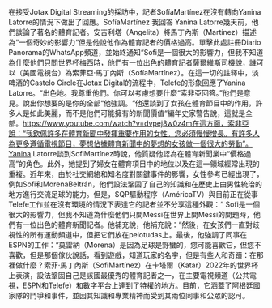 在接受Jotax Digital Streaming的採訪中，記者SofíaMartínez在沒有轉向Yanina Latorre的情況下做出了回應。SofíaMartínez 我回答 Yanina Latorre幾天前，他們談論了著名的體育記者。安吉利塔（Angelita）將馬丁內斯（Martínez）描述為“一個奇妙的影響力“但是他說他作為體育記者的價格過高。單擊此處註冊Diario Panorama的WhatsApp頻道，並始終通知“Sofi是一個很大的影響力，但我不知道為什麼他們只問世界杯梅西時，他們有一位出色的體育記者薩爾維斯司機說，誰可以（美國電視台）為索菲亞·馬丁內斯（SofíaMartínez）。在這一切的註釋中，淡啤酒的Castelo Circle在Jotax Digital的流程中，Telefe的形象回應了Yanina Latorre。“出色地。我尊重他們。你可以考慮想要什麼“索非亞回答。”他們是意見。說出你想要的是你的全部“他強調。“他還談到了女孩在體育節目中的作用，許多人是如此美麗，而不是他們可能擁有的新聞價值“編年史家警告說，這就是全部。https://www.youtube.com/watch?v=dvpej8w0z4m在這方面，索非亞說：“我欽佩許多在體育新聞中發揮重要作用的女性。您必須慢慢增長。有許多人為更多遵循電視節目，夢想佔據體育新聞中的夢想的女孩做一個很大的勞動”。Yanina Latorre談到SofiMartínez時說，他質疑他認為在體育新聞業中“價格過高”的角色。此外，她提到了婦女在體育項目中的地位以及在這一領域經常出現的重複。近年來，由於社交網絡和知名度對關鍵事件的影響，女性參考已經出現了，例如Sofi和MorenaBeltrán，他們設法鞏固了自己的知識和在歷史上由男性統治的地方進行交流足球的能力。但是，SQP驅動程序（AméricaTV）與目前正在從事Telefe工作並在沒有環境的情況下表達它的記者並不分享這種外觀：“ Sofi是一個很大的影響力，但我不知道為什麼他們只問Messi在世界上問Messi的問題時，他們有一位出色的體育新聞記者。他補充說，他補充說：“然後，在女孩們一直對歧視性的所有運動頻道中，但把它們放在pelotudas上。最後，他強調了同事在ESPN的工作：“莫雷納（Morena）是因為足球是野蠻的，您可能喜歡它，但您不喜歡，但是那個傢伙說話，看到遊戲，知道玩家的名字，但是有些人和奇蹟：在那裡做什麼？索菲·馬丁內斯（SofiMartínez）在卡塔爾（Katar）2022年的世界杯上表演，設法鞏固自己是該國最優秀的體育記者之一，在主要電視頻道（公共電視，ESPN和Telefe）和數字平台上達到了特權的地方。目前，它涵蓋了阿根廷國家隊的鬥爭和事件，並因其知識和專業精神而受到其兩位同事和公眾的認可。